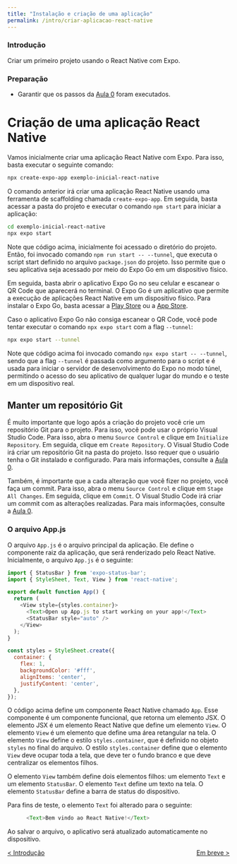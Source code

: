 ```yaml
---
title: "Instalação e criação de uma aplicação"
permalink: /intro/criar-aplicacao-react-native
---
```


### Introdução

Criar um primeiro projeto usando o React Native com Expo.

### Preparação

* Garantir que os passos da [Aula 0](../ambiente) foram executados.

# Criação de uma aplicação React Native

Vamos inicialmente criar uma aplicação React Native com Expo. Para isso, basta executar o seguinte comando:

```bash
npx create-expo-app exemplo-inicial-react-native
```

O comando anterior irá criar uma aplicação React Native usando uma ferramenta de scaffolding chamada `create-expo-app`. Em seguida, basta acessar a pasta do projeto e executar o comando `npm start` para iniciar a aplicação:

```bash
cd exemplo-inicial-react-native
npx expo start
```
Note que código acima, inicialmente foi acessado o diretório do projeto. Então, foi invocado comando `npm run start -- --tunnel`, que executa o script start definido no arquivo `package.json` do projeto. Isso permite que o seu aplicativa seja acessado por meio do Expo Go em um dispositivo físico.

Em seguida, basta abrir o aplicativo Expo Go no seu celular e escanear o QR Code que aparecerá no terminal. O Expo Go é um aplicativo que permite a execução de aplicações React Native em um dispositivo físico. Para instalar o Expo Go, basta acessar a [Play Store](https://play.google.com/store/apps/details?id=host.exp.exponent&hl=pt_BR&gl=US) ou a [App Store](https://apps.apple.com/br/app/expo-go/id982107779).

Caso o aplicativo Expo Go não consiga escanear o QR Code, você pode tentar executar o comando `npx expo start` com a flag `--tunnel`:

```bash
npx expo start --tunnel
```

Note que código acima foi invocado comando `npx expo start -- --tunnel`, sendo que a flag `--tunnel` é passada como argumento para o script e é usada para iniciar o servidor de desenvolvimento do Expo no modo túnel, permitindo o acesso do seu aplicativo de qualquer lugar do mundo e o teste em um dispositivo real.

## Manter um repositório Git

É muito importante que logo após a criação do projeto você crie um repositório Git para o projeto. Para isso, você pode usar o próprio Visual Studio Code. Para isso, abra o menu `Source Control` e clique em `Initialize Repository`. Em seguida, clique em `Create Repository`. O Visual Studio Code irá criar um repositório Git na pasta do projeto. Isso requer que o usuário tenha o Git instalado e configurado. Para mais informações, consulte a [Aula 0](../ambiente).

Também, é importante que a cada alteração que você fizer no projeto, você faça um commit. Para isso, abra o menu `Source Control` e clique em `Stage All Changes`. Em seguida, clique em `Commit`. O Visual Studio Code irá criar um commit com as alterações realizadas. Para mais informações, consulte a [Aula 0](../ambiente).

### O arquivo App.js

O arquivo `App.js` é o arquivo principal da aplicação. Ele define o componente raiz da aplicação, que será renderizado pelo React Native. Inicialmente, o arquivo `App.js` é o seguinte:

```javascript
import { StatusBar } from 'expo-status-bar';
import { StyleSheet, Text, View } from 'react-native';

export default function App() {
  return (
    <View style={styles.container}>
      <Text>Open up App.js to start working on your app!</Text>
      <StatusBar style="auto" />
    </View>
  );
}

const styles = StyleSheet.create({
  container: {
    flex: 1,
    backgroundColor: '#fff',
    alignItems: 'center',
    justifyContent: 'center',
  },
});
```

O código acima define um componente React Native chamado `App`. Esse componente é um componente funcional, que retorna um elemento JSX. O elemento JSX é um elemento React Native que define um elemento `View`. O elemento `View` é um elemento que define uma área retangular na tela. O elemento `View` define o estilo `styles.container`, que é definido no objeto `styles` no final do arquivo. O estilo `styles.container` define que o elemento `View` deve ocupar toda a tela, que deve ter o fundo branco e que deve centralizar os elementos filhos.

O elemento `View` também define dois elementos filhos: um elemento `Text` e um elemento `StatusBar`. O elemento `Text` define um texto na tela. O elemento `StatusBar` define a barra de status do dispositivo.

Para fins de teste, o elemento `Text` foi alterado para o seguinte:

```javascript
      <Text>Bem vindo ao React Native!</Text>
```

Ao salvar o arquivo, o aplicativo será atualizado automaticamente no dispositivo.

<span style="display: flex; justify-content: space-between;"><span>[&lt; Introdução](./ "Voltar")</span> <span>[Em breve &gt;](../embreve.html "Próximo")</span></span>